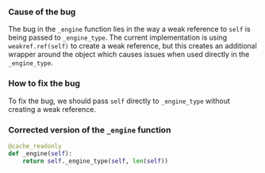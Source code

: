 ### Cause of the bug
The bug in the `_engine` function lies in the way a weak reference to `self` is being passed to `_engine_type`. The current implementation is using `weakref.ref(self)` to create a weak reference, but this creates an additional wrapper around the object which causes issues when used directly in the `_engine_type`.

### How to fix the bug
To fix the bug, we should pass `self` directly to `_engine_type` without creating a weak reference.

### Corrected version of the `_engine` function
```python
@cache_readonly
def _engine(self):
    return self._engine_type(self, len(self))
```